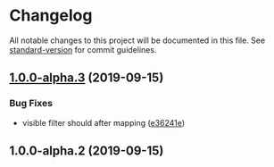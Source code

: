 # Changelog

All notable changes to this project will be documented in this file. See [standard-version](https://github.com/conventional-changelog/standard-version) for commit guidelines.

## [1.0.0-alpha.3](https://github.com/remaxjs/remax-window/compare/v1.0.0-alpha.2...v1.0.0-alpha.3) (2019-09-15)


### Bug Fixes

* visible filter should after mapping ([e36241e](https://github.com/remaxjs/remax-window/commit/e36241e))

## 1.0.0-alpha.2 (2019-09-15)
